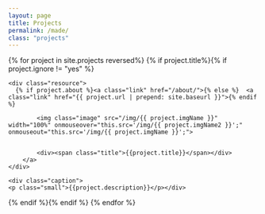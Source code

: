 ```yaml
---
layout: page
title: Projects
permalink: /made/
class: "projects" 
---
```

<!-- <script src="https://ajax.googleapis.com/ajax/libs/jquery/2.2.0/jquery.min.js"></script>
<script>
    var sourceSwap = function () {
        var thisImg = $('img', this);
        var newSource = thisImg.data('alt-src');
        thisImg.data('alt-src', thisImg.attr('src'));
        thisImg.attr('src', newSource);
    }
    $(function () {
        $('a.link').hover(sourceSwap, sourceSwap);
    });</script> -->



{% for project in site.projects reversed%}
{% if project.title%}{% if project.ignore != "yes" %}
  <div class="thumbnail size-1-1">
  	 <!--  <div class="thumbnail size-{% if project.size%}{{project.size}}{% else %}1-1{% endif %}"> -->
    
  	<div class="resource">
      {% if project.about %}<a class="link" href="/about/">{% else %}  <a class="link" href="{{ project.url | prepend: site.baseurl }}">{% endif %}
  	
  			<img class="image" src="/img/{{ project.imgName }}" width="100%" onmouseover="this.src='/img/{{ project.imgName2 }}';" onmouseout="this.src='/img/{{ project.imgName }}';">


  			<div><span class="title">{{project.title}}</span></div>
  	 	</a>
  	</div>

    <div class="caption">
	<p class="small">{{project.description}}</p></div>
</div>
{% endif %}{% endif %}
{% endfor %}